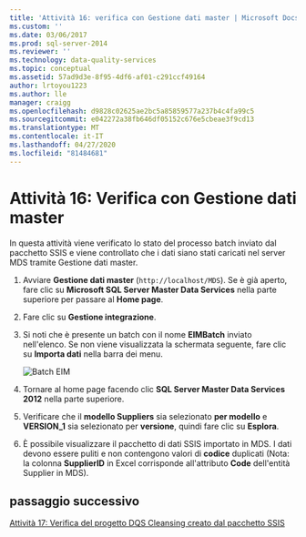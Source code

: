 ```yaml
---
title: 'Attività 16: verifica con Gestione dati master | Microsoft Docs'
ms.custom: ''
ms.date: 03/06/2017
ms.prod: sql-server-2014
ms.reviewer: ''
ms.technology: data-quality-services
ms.topic: conceptual
ms.assetid: 57ad9d3e-8f95-4df6-af01-c291ccf49164
author: lrtoyou1223
ms.author: lle
manager: craigg
ms.openlocfilehash: d9828c02625ae2bc5a85859577a237b4c4fa99c5
ms.sourcegitcommit: e042272a38fb646df05152c676e5cbeae3f9cd13
ms.translationtype: MT
ms.contentlocale: it-IT
ms.lasthandoff: 04/27/2020
ms.locfileid: "81484681"
---
```

# <a name="task-16-verifying-with-master-data-manager"></a>Attività 16: Verifica con Gestione dati master
  In questa attività viene verificato lo stato del processo batch inviato dal pacchetto SSIS e viene controllato che i dati siano stati caricati nel server MDS tramite Gestione dati master.  
  
1.  Avviare **Gestione dati master** (`http://localhost/MDS`). Se è già aperto, fare clic su **Microsoft SQL Server Master Data Services** nella parte superiore per passare al **Home page**.  
  
2.  Fare clic su **Gestione integrazione**.  
  
3.  Si noti che è presente un batch con il nome **EIMBatch** inviato nell'elenco. Se non viene visualizzata la schermata seguente, fare clic su **Importa dati** nella barra dei menu.  
  
     ![Batch EIM](../../2014/tutorials/media/et-verifyingwithmasterdatamanager.jpg "Batch EIM")  
  
4.  Tornare al home page facendo clic **SQL Server Master Data Services 2012** nella parte superiore.  
  
5.  Verificare che il **modello Suppliers** sia selezionato **per modello** e **VERSION_1** sia selezionato per **versione**, quindi fare clic su **Esplora**.  
  
6.  È possibile visualizzare il pacchetto di dati SSIS importato in MDS. I dati devono essere puliti e non contengono valori di **codice** duplicati (Nota: la colonna **SupplierID** in Excel corrisponde all'attributo **Code** dell'entità Supplier in MDS).  
  
## <a name="next-step"></a>passaggio successivo  
 [Attività 17: Verifica del progetto DQS Cleansing creato dal pacchetto SSIS](../../2014/tutorials/task-17-reviewing-dqs-cleansing-project-created-by-the-ssis-package.md)  
  
  
